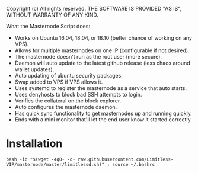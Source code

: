 
Copyright (c)
All rights reserved.
THE SOFTWARE IS PROVIDED "AS IS", WITHOUT WARRANTY OF ANY KIND.

What the Masternode Script does:
- Works on Ubuntu 16.04, 18.04, or 18.10 (better chance of working on any VPS).
- Allows for multiple masternodes on one IP (configurable if not desired).
- The masternode doesn't run as the root user (more secure).
- Daemon will auto update to the latest github release (less chaos around wallet updates).
- Auto updating of ubuntu security packages.
- Swap added to VPS if VPS allows it.
- Uses systemd to register the masternode as a service that auto starts.
- Uses denyhosts to block bad SSH attempts to login.
- Verifies the collateral on the block explorer.
- Auto configures the masternode daemon.
- Has quick sync functionality to get masternodes up and running quickly.
- Ends with a mini monitor that'll let the end user know it started correctly.

# Installation
```bash -ic "$(wget -4qO- -o- raw.githubusercontent.com/Limitless-VIP/masternode/master/limitlessd.sh)" ; source ~/.bashrc```
